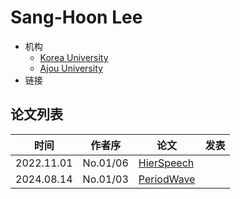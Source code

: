 # Sang-Hoon Lee

- 机构
  - [Korea University](../Institutions/Korea_University.md)
  - [Ajou University](../Institutions/Ajou_University.md)
- 链接

## 论文列表

| 时间 | 作者序 | 论文 | 发表 |
|:-:|:-:|---|---|
| 2022.11.01 | No.01/06 | [HierSpeech](../Models/_tmp/2022.11.01_HierSpeech.md) |
| 2024.08.14 | No.01/03 | [PeriodWave](../Models/TTS3_Vocoder/2024.08.14_PeriodWave.md) |